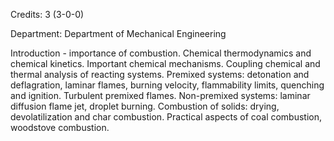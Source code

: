 Credits: 3 (3-0-0)

Department: Department of Mechanical Engineering

Introduction - importance of combustion. Chemical thermodynamics and chemical kinetics. Important chemical mechanisms. Coupling chemical and thermal analysis of reacting systems. Premixed systems: detonation and deflagration, laminar flames, burning velocity, flammability limits, quenching and ignition. Turbulent premixed flames. Non-premixed systems: laminar diffusion flame jet, droplet burning. Combustion of solids: drying, devolatilization and char combustion. Practical aspects of coal combustion, woodstove combustion.